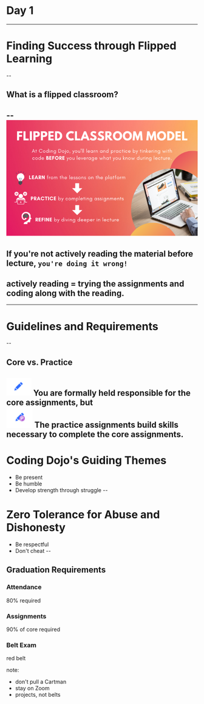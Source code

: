 # Day 1
---
# Finding Success through Flipped Learning
--
## What is a flipped classroom?
--
![](../../images/flipped-class.png)
--
If you're not actively reading the material before lecture,
`you're doing it wrong!`   <!-- .element: class="fragment" -->
--
## actively reading = trying the assignments and coding along with the reading.
---
# Guidelines and Requirements
--
## Core vs. Practice
<!-- .slide:data-background="white" -->
 ![](../../images/core-icon.png) <!-- .element: class="fragment" -->
You are formally held responsible for the core assignments, but   
 ![](../../images/practice-icon.png) <!-- .element: class="fragment" -->
 The practice assignments build skills necessary to complete the core assignments.  
--
# Coding Dojo's Guiding Themes
- Be present   <!-- .element: class="fragment" -->
- Be humble   <!-- .element: class="fragment" -->
- Develop strength through struggle   <!-- .element: class="fragment" -->
--
# Zero Tolerance for Abuse and Dishonesty
- Be respectful   <!-- .element: class="fragment" -->
- Don't cheat   <!-- .element: class="fragment" -->
--
<!-- .slide: class="fit-text" -->
## Graduation Requirements
### Attendance   <!-- .element: class="fragment" -->
80% required  <!-- .element: class="fragment highlight-red" -->
### Assignments   <!-- .element: class="fragment" -->
90% of core required  <!-- .element: class="fragment highlight-red" -->
### Belt Exam   <!-- .element: class="fragment" -->
red belt  <!-- .element: class="fragment highlight-red" -->

note:

- don't pull a Cartman
- stay on Zoom
- projects, not belts